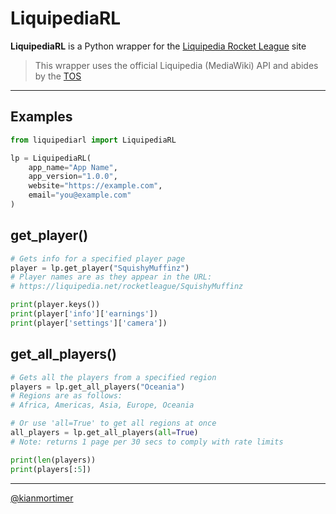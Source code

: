 # LiquipediaRL

**LiquipediaRL** is a Python wrapper for the [Liquipedia Rocket League](https://liquipedia.net/rocketleague) site

> This wrapper uses the official Liquipedia (MediaWiki) API and abides by the [TOS](https://liquipedia.net/api-terms-of-use)

---

## Examples

```python
from liquipediarl import LiquipediaRL

lp = LiquipediaRL(
    app_name="App Name",
    app_version="1.0.0",
    website="https://example.com",
    email="you@example.com"
)
```

## get_player()

```python
# Gets info for a specified player page
player = lp.get_player("SquishyMuffinz")
# Player names are as they appear in the URL:
# https://liquipedia.net/rocketleague/SquishyMuffinz

print(player.keys())
print(player['info']['earnings'])
print(player['settings']['camera'])
```
## get_all_players()

```python
# Gets all the players from a specified region
players = lp.get_all_players("Oceania")
# Regions are as follows:
# Africa, Americas, Asia, Europe, Oceania

# Or use 'all=True' to get all regions at once
all_players = lp.get_all_players(all=True)
# Note: returns 1 page per 30 secs to comply with rate limits

print(len(players))
print(players[:5])

```

---



[@kianmortimer](https://github.com/kianmortimer)
